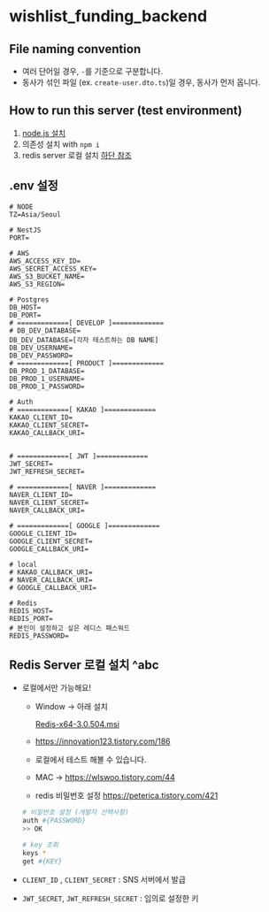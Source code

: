 # wishlist_funding_backend

## File naming convention

- 여러 단어일 경우, `-`를 기준으로 구분합니다.
- 동사가 섞인 파일 (ex. `create-user.dto.ts`)일 경우, 동사가 먼저 옵니다.

## How to run this server (test environment)

1. [node.js 설치](https://nodejs.org/en)
2. 의존성 설치 with `npm i`
3. redis server 로컬 설치 [하단 참조](^abc)

## .env 설정

```
# NODE
TZ=Asia/Seoul

# NestJS
PORT=

# AWS
AWS_ACCESS_KEY_ID=
AWS_SECRET_ACCESS_KEY=
AWS_S3_BUCKET_NAME=
AWS_S3_REGION=

# Postgres
DB_HOST=
DB_PORT=
# =============[ DEVELOP ]=============
# DB_DEV_DATABASE=
DB_DEV_DATABASE=[각자 테스트하는 DB NAME]
DB_DEV_USERNAME=
DB_DEV_PASSWORD=
# =============[ PRODUCT ]=============
DB_PROD_1_DATABASE=
DB_PROD_1_USERNAME=
DB_PROD_1_PASSWORD=

# Auth
# =============[ KAKAO ]=============
KAKAO_CLIENT_ID=
KAKAO_CLIENT_SECRET=
KAKAO_CALLBACK_URI=


# =============[ JWT ]=============
JWT_SECRET=
JWT_REFRESH_SECRET=

# =============[ NAVER ]=============
NAVER_CLIENT_ID=
NAVER_CLIENT_SECRET=
NAVER_CALLBACK_URI=

# =============[ GOOGLE ]=============
GOOGLE_CLIENT_ID=
GOOGLE_CLIENT_SECRET=
GOOGLE_CALLBACK_URI=

# local
# KAKAO_CALLBACK_URI=
# NAVER_CALLBACK_URI=
# GOOGLE_CALLBACK_URI=

# Redis
REDIS_HOST=
REDIS_PORT=
# 본인이 설정하고 싶은 레디스 패스워드
REDIS_PASSWORD=
```

## Redis Server 로컬 설치 ^abc

- 로컬에서만 가능해요!
    - Window → 아래 설치
        
        [Redis-x64-3.0.504.msi](https://prod-files-secure.s3.us-west-2.amazonaws.com/a58622d1-e964-481a-b684-e2f5510530c0/c315cca0-5fbd-4c16-b567-8f5184a44734/Redis-x64-3.0.504.msi)
        
    - https://innovation123.tistory.com/186
    - 로컬에서 테스트 해볼 수 있습니다.
    - MAC → https://wlswoo.tistory.com/44
    - redis 비밀번호 설정 https://peterica.tistory.com/421
    
    ```bash
    # 비밀번호 설정 (개발자 선택사항)
    auth #{PASSWORD}
    >> OK
    
    # key 조회
    keys *
    get #{KEY}
    ```
    

- `CLIENT_ID` , `CLIENT_SECRET` :  SNS 서버에서 발급
- `JWT_SECRET`, `JWT_REFRESH_SECRET` : 임의로 설정한 키
